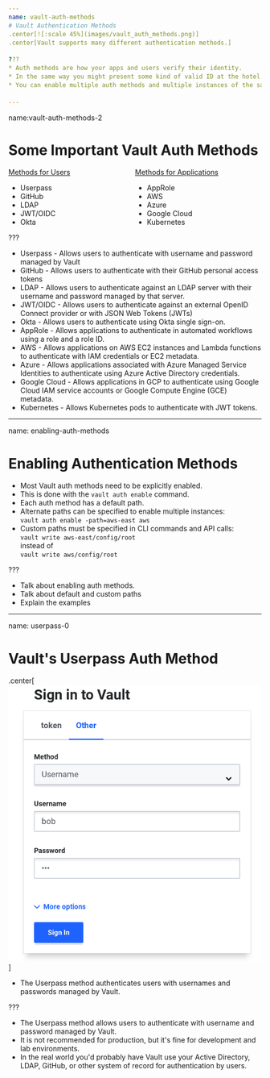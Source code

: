 ```yaml
---
name: vault-auth-methods
# Vault Authentication Methods
.center[![:scale 45%](images/vault_auth_methods.png)]
.center[Vault supports many different authentication methods.]

???
* Auth methods are how your apps and users verify their identity.
* In the same way you might present some kind of valid ID at the hotel check-in desk, users and apps provide some kind of credential or token to authenticate.
* You can enable multiple auth methods and multiple instances of the same auth method.

---
```

name:vault-auth-methods-2
# Some Important Vault Auth Methods

<div style="float: left; width: 50%;">
<u>Methods for Users</u>
<ul>
<li>Userpass</li>
<li>GitHub</li>
<li>LDAP</li>
<li>JWT/OIDC</li>
<li>Okta</li>
</ul>
</div>
<div style="float: right; width: 50%;">
<u>Methods for Applications</u>
<ul>
<li>AppRole</li>
<li>AWS</li>
<li>Azure</li>
<li>Google Cloud</li>
<li>Kubernetes</li>
</ul>
</div>

???
* Userpass - Allows users to authenticate with username and password managed by Vault
* GitHub - Allows users to authenticate with their GitHub personal access tokens
* LDAP - Allows users to authenticate against an LDAP server with their username and password managed by that server.
* JWT/OIDC - Allows users to authenticate against an external OpenID Connect provider or with JSON Web Tokens (JWTs)
* Okta - Allows users to authenticate using Okta single sign-on.
* AppRole - Allows applications to authenticate in automated workflows using a role and a role ID.
* AWS - Allows applications on AWS EC2 instances and Lambda functions to authenticate with IAM credentials or EC2 metadata.
* Azure - Allows applications associated with Azure Managed Service Identities to authenticate using Azure Active Directory credentials.
* Google Cloud - Allows applications in GCP to authenticate using Google Cloud IAM service accounts or Google Compute Engine (GCE) metadata.
* Kubernetes - Allows Kubernetes pods to authenticate with JWT tokens.

---
name: enabling-auth-methods
# Enabling Authentication Methods

* Most Vault auth methods need to be explicitly enabled.
* This is done with the `vault auth enable` command.
* Each auth method has a default path.
* Alternate paths can be specified to enable multiple instances:<br> `vault auth enable -path=aws-east aws`
* Custom paths must be specified in CLI commands and API calls:<br>
`vault write aws-east/config/root`<br>
instead of<br>
`vault write aws/config/root`

???

* Talk about enabling auth methods.
* Talk about default and custom paths
* Explain the examples

---
name: userpass-0
# Vault's Userpass Auth Method
.center[![:scale 30%](images/userpass_login.png)]
* The Userpass method authenticates users with usernames and passwords managed by Vault.

???
* The Userpass method allows users to authenticate with username and password managed by Vault.
* It is not recommended for production, but it's fine for development and lab environments.
* In the real world you'd probably have Vault use your Active Directory, LDAP, GitHub, or other system of record for authentication by users.

